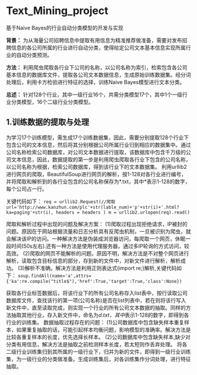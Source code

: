 # Text_Mining_project
基于Naive Bayes的行业自动分类模型的开发与实现

  **背景：** 为从海量公司招聘信息中提取有用信息为精准推荐做准备，需要对发布招聘信息的各公司所属的行业进行自动分类，使得给定公司文本基本信息实现所属行业的自动分类预测。

  **方法：** 利用爬虫爬取各行业下公司的名称，以公司名称为索引，检索包含各公司基本信息的数据库文件，提取各公司文本数据信息，生成原始训练数据集。经分词处理后，利用卡方检验进行特征的选择，训练Naive Bayes模型进行文本分类。

  **总述：** 针对128个行业，其中一级行业16个，共需分类模型17个，其中1个一级行业分类模型，16个二级行业分类模型。

  ## 1.训练数据的提取与处理

 为学习17个训练模型，需生成17个训练数据集，因此，需要分别提取128个行业下包含公司的文本信息，然后将其分别根据公司所属行业归到相应的数据集中。通过公司名称检索公司数据库，对公司文本数据进行提取，该数据库中包含千万级的公司文本信息，因此，数据提取的第一步是利用爬虫爬取各行业下包含的公司名称，以公司名称为根据，检索公司数据库，得到该行业下的文本数据集。
 利用urllib2进行网页的爬取，BeautifulSoup进行网页的解析，按1-128对各行业进行编号，并将爬取和解析到的各行业包含的公司名称保存为*.txt，其中*表示1-128的数字，每个公司占一行。
  
 关键代码如下：
`req = urllib2.Request(//爬取
url='http://www.kanzhun.com/plc'+str(lable_num)+'p'+str(i)+'.html?ka=paging'+str(i),
        headers = headers
            )
 m = urllib2.urlopen(req).read()`
 
  爬取和解析过程中出现的问题及解决方案：
  (1)爬取过程出现拒绝请求，IP被封的问题。原因在于网站根据流量和日志分析具有反爬虫机制，一旦被识别为爬虫，就会解决该IP的访问。一种解决方法是伪装成浏览器访问，每爬取一个网页，休眠一段时间(50s左右).还有一种方法是使用代理服务器，通过多IP轮询的方式访问，较高效。
  (2)爬取的网页不能解析的问题。原因不明，解决方法是不对整个网页进行解析，读取包含目标信息的部分，存到新的文件中，对新文件进行解析，解析成功。
  (3)解析不准确。解决方法是利用正则表达式(import re;)解析,关键代码如下：
  `soup.findAll(name='a',attrs={'ka':re.compile("title$"),'href':True,'target':True,'class':None})`

 获取各行业标签数据后，将该行业下的所有公司名称存入list表中，按行读取公司数据库文件，查找该行的第一项(公司名称)是否在list列表中，若在则将该行写入新文件中，直至读取完成，则实现一个行业的所有公司文本数据的抽取。同样的方法抽取其他行业，存入新文件中，命名为*d.txt，其中*表示1-128的数字，即得到各行业的训练集。
 数据抽取过程存在的问题：
 (1)公司数据库中包含缺失样本重复样本，如果重复抽取的话，可能引起样本均衡问题，影响模型的准确率。解决方法是比较各重复样本的长度，优先选择长样本。
 (2)公司数据库中包含缺失样本,缺少对分类有用信息，解决方法是抽取之前检测样本长度，若太短则作丢弃处理。
 将各二级行业训练集归到其所属的一级行业下，归并为新的文件，即得到一级行业训练集，为一级行业的分类做准备。生成训练集后，对各训练集作分词处理，进行特征抽取。
